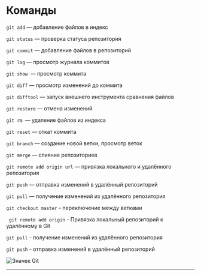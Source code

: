 # Команды

```git add``` — добавление файлов в индекс

```git status``` — проверка статуса репозитория

```git commit``` — добавление файлов в репозиторий

```git log``` — просмотр журнала коммитов

```git show ```— просмотр коммита

```git diff``` — просмотр изменений до коммита

```git difftool``` — запуск внешнего инструмента сравнения файлов

```git restore``` — отмена изменений

```git rm ```— удаление файлов из индекса

```git reset``` — откат коммита

```git branch``` — создание новой ветки, просмотр веток

```git merge``` — слияние репозиториев

```git remote add origin url``` — привязка локального и удалённого репозитория

```git push``` — отправка изменений в удалённый репозиторий

```git pull``` — получение изменений из удалённого репозитория

```git checkout master``` - переключение между ветками 

``` git remote add origin``` - Привязка локальный репозиторий к удалённому в Git

```git pull``` - получение изменений из удалённого репозитория

```git push``` - отправка изменений в удалённый репозиторий


 ![Значек Git](git-blog-header.png)

 -----------------------------------------
 
